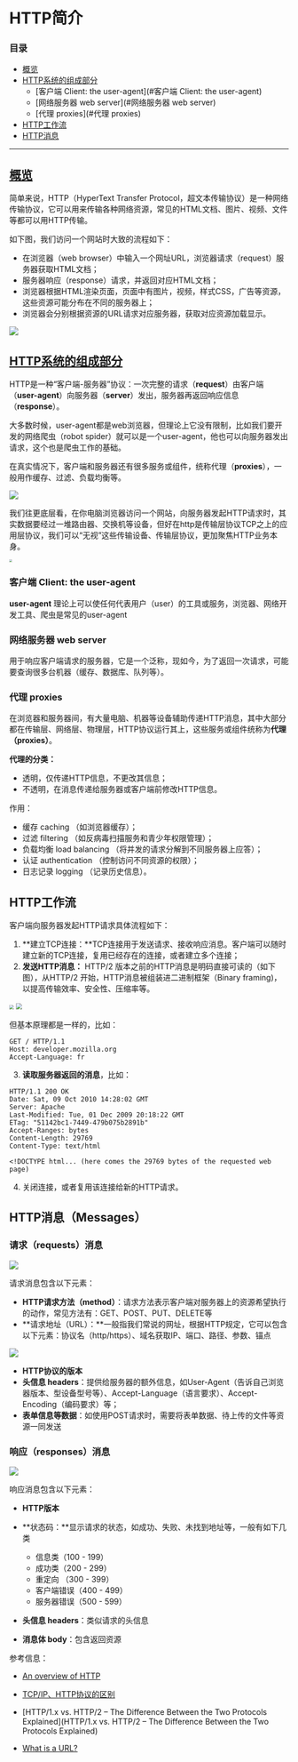 # HTTP简介



### 目录

* [概览](#概览)
* [HTTP系统的组成部分](#http系统的组成部分)
  * [客户端 Client: the user-agent](#客户端 Client: the user-agent)
  * [网络服务器 web server](#网络服务器 web server)
  * [代理 proxies](#代理 proxies)
* [HTTP工作流](#HTTP工作流)
* [HTTP消息](#HTTP消息)

------



## [概览]()

简单来说，HTTP（HyperText Transfer Protocol，超文本传输协议）是一种网络传输协议，它可以用来传输各种网络资源，常见的HTML文档、图片、视频、文件等都可以用HTTP传输。



如下图，我们访问一个网站时大致的流程如下：

* 在浏览器（web browser）中输入一个网址URL，浏览器请求（request）服务器获取HTML文档；
* 服务器响应（response）请求，并返回对应HTML文档；
* 浏览器根据HTML渲染页面，页面中有图片，视频，样式CSS，广告等资源，这些资源可能分布在不同的服务器上；
* 浏览器会分别根据资源的URL请求对应服务器，获取对应资源加载显示。





![](https://enpei-md.oss-cn-hangzhou.aliyuncs.com/img20210701115008.png?x-oss-process=style/wp)





## [HTTP系统的组成部分]()

HTTP是一种“客户端-服务器”协议：一次完整的请求（**request**）由客户端（**user-agent**）向服务器（**server**）发出，服务器再返回响应信息（**response**）。

大多数时候，user-agent都是web浏览器，但理论上它没有限制，比如我们要开发的网络爬虫（robot spider）就可以是一个user-agent，他也可以向服务器发出请求，这个也是爬虫工作的基础。

在真实情况下，客户端和服务器还有很多服务或组件，统称代理（**proxies**），一般用作缓存、过滤、负载均衡等。

![](https://enpei-md.oss-cn-hangzhou.aliyuncs.com/img20210701144551.png?x-oss-process=style/wp)



我们往更底层看，在你电脑浏览器访问一个网站，向服务器发起HTTP请求时，其实数据要经过一堆路由器、交换机等设备，但好在http是传输层协议TCP之上的应用层协议，我们可以“无视”这些传输设备、传输层协议，更加聚焦HTTP业务本身。

<img src="https://enpei-md.oss-cn-hangzhou.aliyuncs.com/img20210701142231.png?x-oss-process=style/wp" style="zoom: 33%;" />



### 客户端 Client: the user-agent

**user-agent** 理论上可以使任何代表用户（user）的工具或服务，浏览器、网络开发工具、爬虫是常见的user-agent



### 网络服务器 web server

用于响应客户端请求的服务器，它是一个泛称，现如今，为了返回一次请求，可能要查询很多台机器（缓存、数据库、队列等）。



### 代理 proxies

在浏览器和服务器间，有大量电脑、机器等设备辅助传递HTTP消息，其中大部分都在传输层、网络层、物理层，HTTP协议运行其上，这些服务或组件统称为**代理（proxies）**。

**代理的分类：**

* 透明，仅传递HTTP信息，不更改其信息；
* 不透明，在消息传递给服务器或客户端前修改HTTP信息。

作用：

* 缓存 caching （如浏览器缓存）；
* 过滤 filtering （如反病毒扫描服务和青少年权限管理）；
* 负载均衡 load balancing （将并发的请求分解到不同服务器上应答）；
* 认证 authentication （控制访问不同资源的权限）；
* 日志记录 logging （记录历史信息）。



## HTTP工作流

客户端向服务器发起HTTP请求具体流程如下：

1. **建立TCP连接：**TCP连接用于发送请求、接收响应消息。客户端可以随时建立新的TCP连接，复用已经存在的连接，或者建立多个连接；
2. **发送HTTP消息：** HTTP/2 版本之前的HTTP消息是明码直接可读的（如下图），从HTTP/2 开始，HTTP消息被组装进二进制框架（Binary framing)，以提高传输效率、安全性、压缩率等。

<img src="https://enpei-md.oss-cn-hangzhou.aliyuncs.com/img20210701174852.png?x-oss-process=style/wp" style="zoom:50%;" />

<img src="https://enpei-md.oss-cn-hangzhou.aliyuncs.com/img20210701174353.png?x-oss-process=style/wp" style="zoom:67%;" />



但基本原理都是一样的，比如：

```
GET / HTTP/1.1
Host: developer.mozilla.org
Accept-Language: fr
```

3. **读取服务器返回的消息**，比如：

```
HTTP/1.1 200 OK
Date: Sat, 09 Oct 2010 14:28:02 GMT
Server: Apache
Last-Modified: Tue, 01 Dec 2009 20:18:22 GMT
ETag: "51142bc1-7449-479b075b2891b"
Accept-Ranges: bytes
Content-Length: 29769
Content-Type: text/html

<!DOCTYPE html... (here comes the 29769 bytes of the requested web page)
```

4. 关闭连接，或者复用该连接给新的HTTP请求。



## HTTP消息（Messages）

### 请求（requests）消息

![](https://enpei-md.oss-cn-hangzhou.aliyuncs.com/img20210701175454.png?x-oss-process=style/wp)



请求消息包含以下元素：

* **HTTP请求方法（method）**：请求方法表示客户端对服务器上的资源希望执行的动作，常见方法有：GET、POST、PUT、DELETE等
* **请求地址（URL）：**一般指我们常说的网址，根据HTTP规定，它可以包含以下元素：协议名（http/https）、域名获取IP、端口、路径、参数、锚点

![](https://enpei-md.oss-cn-hangzhou.aliyuncs.com/img20210701180337.png?x-oss-process=style/wp)

* **HTTP协议的版本**
* **头信息 headers**：提供给服务器的额外信息，如User-Agent（告诉自己浏览器版本、型设备型号等）、Accept-Language（语言要求）、Accept-Encoding（编码要求）等；
* **表单信息等数据**：如使用POST请求时，需要将表单数据、待上传的文件等资源一同发送

### 响应（responses）消息

![](https://enpei-md.oss-cn-hangzhou.aliyuncs.com/img20210701181313.png?x-oss-process=style/wp)

响应消息包含以下元素：

* **HTTP版本**
* **状态码：**显示请求的状态，如成功、失败、未找到地址等，一般有如下几类
  * 信息类（100 - 199）
  * 成功类（200 - 299）
  * 重定向 （300 - 399）
  * 客户端错误（400 - 499）
  * 服务器错误（500 - 599）

* **头信息 headers**：类似请求的头信息
* **消息体 body**：包含返回资源





参考信息：

* [An overview of HTTP](https://developer.mozilla.org/en-US/docs/Web/HTTP/Overview )
* [TCP/IP、HTTP协议的区别](TCP/IP、HTTP协议的区别)
* [HTTP/1.x vs. HTTP/2 – The Difference Between the Two Protocols Explained](HTTP/1.x vs. HTTP/2 – The Difference Between the Two Protocols Explained)

* [What is a URL?](https://developer.mozilla.org/en-US/docs/Learn/Common_questions/What_is_a_URL)


